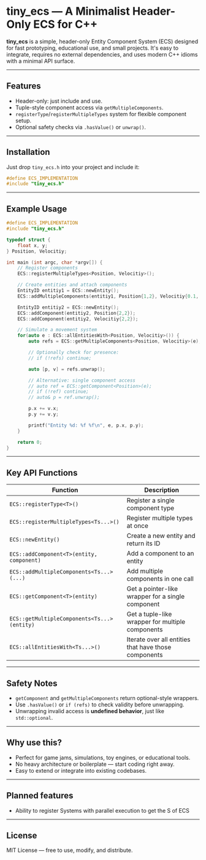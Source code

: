 # tiny\_ecs — A Minimalist Header-Only ECS for C++

**tiny\_ecs** is a simple, header-only Entity Component System (ECS) designed for fast prototyping, educational use, and small projects. It's easy to integrate, requires no external dependencies, and uses modern C++ idioms with a minimal API surface.

---

## Features

* Header-only: just include and use.
* Tuple-style component access via `getMultipleComponents`.
* `registerType`/`registerMultipleTypes` system for flexible component setup.
* Optional safety checks via `.hasValue()` or `unwrap()`.

---

## Installation

Just drop `tiny_ecs.h` into your project and include it:

```cpp
#define ECS_IMPLEMENTATION
#include "tiny_ecs.h"
```

---

## Example Usage

```cpp
#define ECS_IMPLEMENTATION
#include "tiny_ecs.h"

typedef struct {
    float x, y;
} Position, Velocitiy;

int main (int argc, char *argv[]) {
    // Register components
    ECS::registerMultipleTypes<Position, Velocitiy>();

    // Create entities and attach components
    EntityID entitiy1 = ECS::newEntity();
    ECS::addMultipleComponents(entitiy1, Position{1,2}, Velocitiy{0.1, 0.05});

    EntityID entitiy2 = ECS::newEntity();
    ECS::addComponent(entitiy2, Position{2,2});
    ECS::addComponent(entitiy2, Velocitiy{2,2});

    // Simulate a movement system
    for(auto e : ECS::allEntitiesWith<Position, Velocitiy>()) {
        auto refs = ECS::getMultipleComponents<Position, Velocitiy>(e);

        // Optionally check for presence:
        // if (!refs) continue;

        auto [p, v] = refs.unwrap();

        // Alternative: single component access
        // auto ref = ECS::getComponent<Position>(e);
        // if (!ref) continue;
        // auto& p = ref.unwrap();

        p.x += v.x;
        p.y += v.y;

        printf("Entity %d: %f %f\n", e, p.x, p.y);
    }

    return 0;
}
```

---

## Key API Functions

| Function                                    | Description                                          |
| ------------------------------------------- | ---------------------------------------------------- |
| `ECS::registerType<T>()`                    | Register a single component type                     |
| `ECS::registerMultipleTypes<Ts...>()`       | Register multiple types at once                      |
| `ECS::newEntity()`                          | Create a new entity and return its ID                |
| `ECS::addComponent<T>(entity, component)`   | Add a component to an entity                         |
| `ECS::addMultipleComponents<Ts...>(...)`    | Add multiple components in one call                  |
| `ECS::getComponent<T>(entity)`              | Get a pointer-like wrapper for a single component    |
| `ECS::getMultipleComponents<Ts...>(entity)` | Get a tuple-like wrapper for multiple components     |
| `ECS::allEntitiesWith<Ts...>()`             | Iterate over all entities that have those components |

---

## Safety Notes

* `getComponent` and `getMultipleComponents` return optional-style wrappers.
* Use `.hasValue()` or `if (refs)` to check validity before unwrapping.
* Unwrapping invalid access is **undefined behavior**, just like `std::optional`.

---

## Why use this?

* Perfect for game jams, simulations, toy engines, or educational tools.
* No heavy architecture or boilerplate — start coding right away.
* Easy to extend or integrate into existing codebases.

---

## Planned features

* Ability to register Systems with parallel execution to get the S of ECS

---

## License

MIT License — free to use, modify, and distribute.
